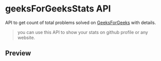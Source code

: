 # geeksForGeeksStats API
API to get count of total problems solved on [GeeksForGeeks](https://practice.geeksforgeeks.org/) with details.
> you can use this API to show your stats on github profile or any website.
## Preview

